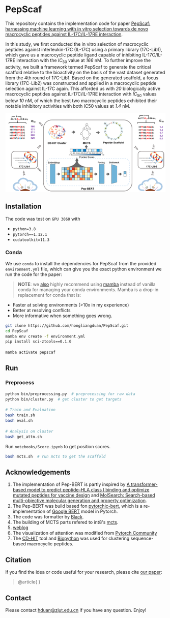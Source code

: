 # PepScaf

This repository contains the implementation code for paper [PepScaf: harnessing machine learning with in vitro selection towards de novo macrocyclic peptides against IL-17C/IL-17RE interaction]().

In this study, we first conducted the in vitro selection of macrocyclic peptides against interleukin-17C (IL-17C) using a primary library (17C-Lib1), which gave us a macrocyclic peptide ligand capable of inhibiting IL-17C/IL-17RE interaction with the $IC_{50}$ value at *166* nM. To further improve the activity, we built a framework termed PepScaf to generate the critical scaffold relative to the bioactivity on the basis of the vast dataset generated from the 4th round of 17C-Lib1. Based on the generated scaffold, a focus library (17C-Lib2) was constructed and applied in a macrocyclic peptide selection against IL-17C again. This afforded us with *20* biologically active macrocyclic peptides against IL-17C/IL-17RE interaction with $IC_{50}$ values below *10* nM, of which the best two macrocyclic peptides exhibited their notable inhibitory activities with both IC50 values at *1.4* nM.

![Flow Chart](figures/flow.png)

## Installation

The code was test on `GPU 3060` with

- `python=3.8`
- `pytorch==1.12.1`
- `cudatoolkit=11.3`

### Conda

We use `conda` to install the dependencies for PepScaf from the provided `environment.yml` file, which can give you the exact python environment we run the code for the paper:

> **NOTE**: we [also](https://github.com/mattragoza/liGAN) highly recommend using [mamba](https://mamba.readthedocs.io/en/latest/) instead of vanilla conda for managing your conda environments. Mamba is a drop-in replacement for conda that is:

- Faster at solving environments (>10x in my experience)
- Better at resolving conflicts
- More informative when something goes wrong.

```bash
git clone https://github.com/hongliangduan/PepScaf.git
cd PepScaf
mamba env create -f environment.yml
pip install sci-ztools==0.1.0

mamba activate pepscaf
```

## Run

### Preprocess

```bash
python bin/preprocessing.py  # preprocessing for raw data
python bin/cluster.py  # get cluster to get targets

# Train and Evaluation
bash train.sh
bash eval.sh

# Analysis on cluster
bash get_attn.sh
```

Run `notebooks/Score.ipynb` to get position scores.

```bash
bash mcts.sh  # run mcts to get the scaffold
```

## Acknowledgements

1. The implementation of Pep-BERT is partly inspired by [A transformer-based model to predict peptide–HLA class I binding and optimize mutated peptides for vaccine design](https://www.nature.com/articles/s42256-022-00459-7) and [MolSearch: Search-based multi-objective molecular generation and property optimization](https://doi.org/10.1145/3534678.3542676).
2. The Pep-BERT was build based fon [pytorchic-bert](https://github.com/dhlee347/pytorchic-bert), which is a re-implementation of [Google BERT](https://github.com/google-research/bert) model in Pytorch.
3. The code was formatter by [Black](https://github.com/psf/black).
4. The building of MCTS parts refered to int8's [mcts](https://github.com/int8/monte-carlo-tree-search).
5. [weblog](https://weblogo.berkeley.edu/logo.cgi)
6. The visualization of attention was modified from [Pytorch Community](https://pytorch.org/tutorials/)
7. The [CD-HIT](https://sites.google.com/view/cd-hit) tool and [Biopython](https://biopython.org) was used for clustering sequence-based macrocyclic peptides.

## Citation

If you find the idea or code useful for your research, please cite [our paper]():

> @article{
> }

## Contact

Please contact hduan@zjut.edu.cn if you have any question. Enjoy!
